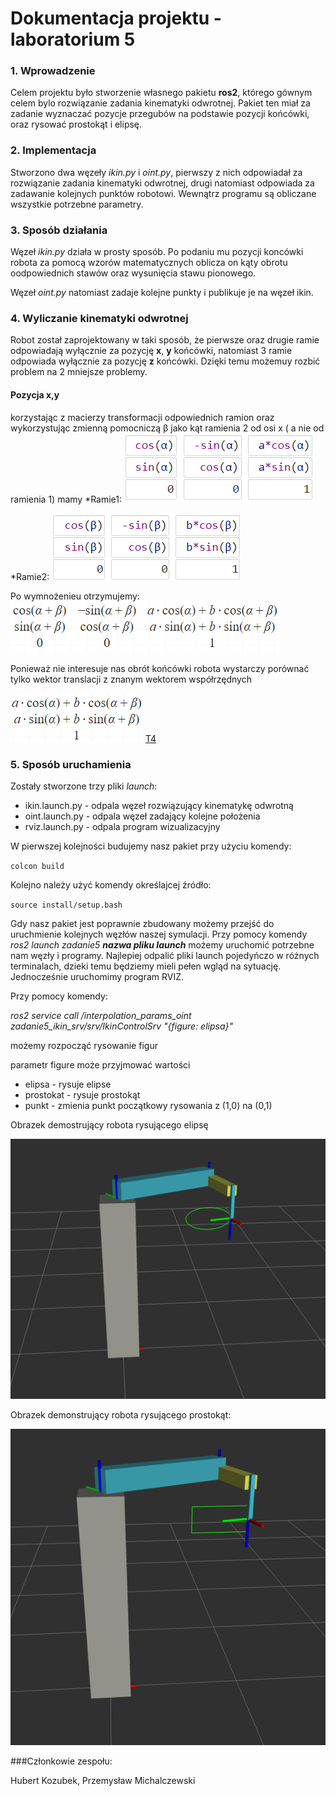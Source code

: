 # Dokumentacja projektu - laboratorium 5

### 1. Wprowadzenie

Celem projektu było stworzenie własnego pakietu **ros2**, którego gównym celem bylo rozwiązanie zadania kinematyki odwrotnej. Pakiet ten miał za zadanie wyznaczać pozycje przegubów na podstawie pozycji końcówki, oraz rysować prostokąt i elipsę. 


### 2. Implementacja
Stworzono dwa węzeły _ikin.py_ i _oint.py_, pierwszy z nich odpowiadał za rozwiązanie zadania kinematyki odwrotnej, drugi natomiast odpowiada za zadawanie kolejnych punktów robotowi. Wewnątrz programu są obliczane wszystkie potrzebne parametry.



### 3. Sposób działania

Węzeł _ikin.py_ działa w prosty sposób. Po podaniu mu pozycji koncówki robota za pomocą wzorów matematycznych oblicza on kąty obrotu oodpowiednich stawów oraz wysunięcia stawu pionowego.

Węzeł _oint.py_ natomiast zadaje kolejne punkty i publikuje je na węzeł ikin.

### 4. Wyliczanie kinematyki odwrotnej

Robot został zaprojektowany w taki sposób, że pierwsze oraz drugie ramie odpowiadają wyłącznie za pozycję **x**, **y** końcówki, natomiast 3 ramie odpowiada wyłącznie za pozycję **z** końcówki. Dzięki temu możemuy rozbić problem na 2 mniejsze problemy.

#### Pozycja x,y
korzystając z macierzy transformacji odpowiednich ramion oraz wykorzystując zmienną pomocniczą β jako kąt ramienia 2 od osi x ( a nie od ramienia 1) mamy
*Ramie1:
![Ramie1](T1.png)

*Ramie2:
![Ramie2](T2.png)

Po wymnożenieu otrzymujemy:
![T3](T3.png)

Ponieważ nie interesuje nas obrót końcówki robota wystarczy porównać tylko wektor translacji z znanym wektorem współrzędnych

![T4](T4.png)
[T4](T4.png)


### 5. Sposób uruchamienia

Zostały stworzone trzy pliki _launch_:
* ikin.launch.py - odpala węzeł rozwiązujący kinematykę odwrotną
* oint.launch.py - odpala węzeł zadający kolejne położenia
* rviz.launch.py - odpala program wizualizacyjny



W pierwszej kolejności budujemy nasz pakiet przy użyciu komendy:

`colcon build`

Kolejno należy użyć komendy określajcej źródło:

`source install/setup.bash`


Gdy nasz pakiet jest poprawnie zbudowany możemy przejść do uruchmienie kolejnych węzłów naszej symulacji. Przy pomocy komendy _ros2 launch zadanie5 **nazwa pliku launch**_ możemy uruchomić potrzebne nam węzły i programy. Najlepiej odpalić pliki launch pojedyńczo w różnych terminalach, dzieki temu będziemy mieli pełen wgląd na sytuację. Jednocześnie uruchomimy program RVIZ.

Przy pomocy komendy:

_ros2 service call /interpolation_params_oint zadanie5_ikin_srv/srv/IkinControlSrv "{figure: elipsa}"_

możemy rozpocząć rysowanie figur

parametr figure może przyjmować wartości 
* elipsa - rysuje elipse
* prostokat - rysuje prostokąt
* punkt - zmienia punkt początkowy rysowania  z (1,0) na (0,1) 


Obrazek demostrujący robota rysującego elipsę

![Elipsa](elipsa.png)

Obrazek demonstrujący robota rysującego prostokąt:

![Prostokąt](prostokat.png)

###Członkowie zespołu:

Hubert Kozubek, Przemysław Michalczewski
